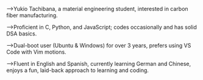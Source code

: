-->Yukio Tachibana, a material engineering student, interested in carbon fiber  manufacturing.

-->Proficient in C, Python, and JavaScript; codes occasionally and has solid DSA basics.

-->Dual-boot user (Ubuntu & Windows) for over 3 years, prefers using VS Code with Vim motions.

-->Fluent in English and Spanish, currently learning German and Chinese, enjoys a fun, laid-back approach to learning and coding.
